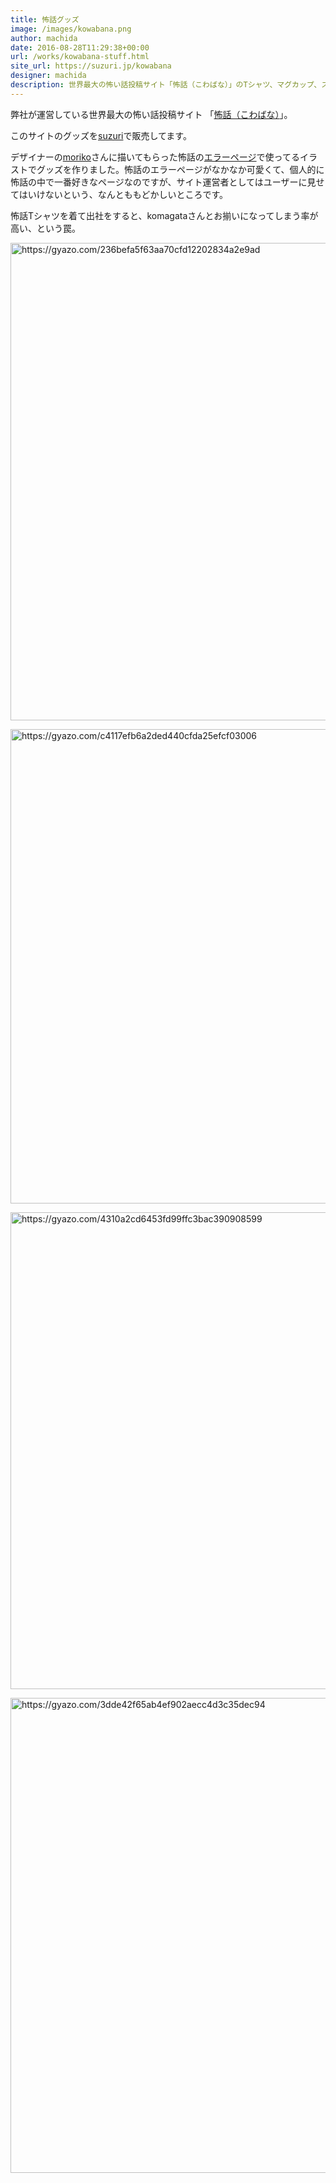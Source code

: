 ```yaml
---
title: 怖話グッズ
image: /images/kowabana.png
author: machida
date: 2016-08-28T11:29:38+00:00
url: /works/kowabana-stuff.html
site_url: https://suzuri.jp/kowabana
designer: machida
description: 世界最大の怖い話投稿サイト「怖話（こわばな）」のTシャツ、マグカップ、スマホケースなどのグッズの説明です。
---
```


弊社が運営している世界最大の怖い話投稿サイト 「[怖話（こわばな）](http://kowabana.jp)」。

このサイトのグッズを[suzuri](https://suzuri.jp/kowabana)で販売してます。

デザイナーの[moriko](https://twitter.com/moriko_o)さんに描いてもらった怖話の[エラーページ](http://kowabana.jp/404)で使ってるイラストでグッズを作りました。怖話のエラーページがなかなか可愛くて、個人的に怖話の中で一番好きなページなのですが、サイト運営者としてはユーザーに見せてはいけないという、なんとももどかしいところです。

怖話Tシャツを着て出社をすると、komagataさんとお揃いになってしまう率が高い、という罠。


<a href="https://gyazo.com/236befa5f63aa70cfd12202834a2e9ad"><img src="https://i.gyazo.com/236befa5f63aa70cfd12202834a2e9ad.png" alt="https://gyazo.com/236befa5f63aa70cfd12202834a2e9ad" width="764"/></a>

<a href="https://gyazo.com/c4117efb6a2ded440cfda25efcf03006"><img src="https://i.gyazo.com/c4117efb6a2ded440cfda25efcf03006.png" alt="https://gyazo.com/c4117efb6a2ded440cfda25efcf03006" width="759"/></a>

<a href="https://gyazo.com/4310a2cd6453fd99ffc3bac390908599"><img src="https://i.gyazo.com/4310a2cd6453fd99ffc3bac390908599.png" alt="https://gyazo.com/4310a2cd6453fd99ffc3bac390908599" width="763"/></a>

<a href="https://gyazo.com/3dde42f65ab4ef902aecc4d3c35dec94"><img src="https://i.gyazo.com/3dde42f65ab4ef902aecc4d3c35dec94.png" alt="https://gyazo.com/3dde42f65ab4ef902aecc4d3c35dec94" width="760"/></a>

